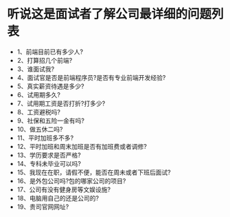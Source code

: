 # 听说这是面试者了解公司最详细的问题列表


+ 1、前端目前已有多少人?
+ 2、打算招几个前端?
+ 3、谁面试我?
+ 4、面试官是否是前端程序员?是否有专业前端开发经验?
+ 5、真实薪资待遇是多少?
+ 6、试用期多久?
+ 7、试用期工资是否打折?打多少?
+ 8、工资避税吗?
+ 9、社保和五险一金有吗?
+ 10、做五休二吗?
+ 11、平时加班多不多?
+ 12、平时加班和周末加班是否有加班费或者调修?
+ 13、学历要求是否严格?
+ 14、专科未毕业可以吗?
+ 15、我现在在职，请假不便，能否在周未或者下班后面试?
+ 16、是外包公司吗?包的哪家公司的项目?
+ 17、公司有没有健身房等文娱设施?
+ 18、电脑用自己的还是公司的?
+ 19、贵司官网网址?



